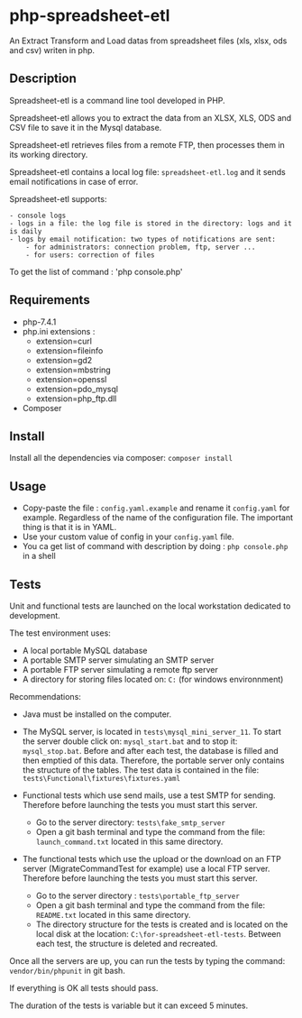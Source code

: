 # php-spreadsheet-etl
An Extract Transform and Load datas from spreadsheet files (xls, xlsx, ods and csv) writen in php.

## Description

Spreadsheet-etl is a command line tool developed in PHP.

Spreadsheet-etl allows you to extract the data from an XLSX, XLS, ODS and CSV file to save it in the Mysql database.

Spreadsheet-etl retrieves files from a remote FTP, then processes them in its working directory.

Spreadsheet-etl contains a local log file: `spreadsheet-etl.log` and it sends email notifications in case of error.

Spreadsheet-etl supports:

    - console logs
    - logs in a file: the log file is stored in the directory: logs and it is daily
    - logs by email notification: two types of notifications are sent:
        - for administrators: connection problem, ftp, server ...
        - for users: correction of files

To get the list of command : 'php console.php'

## Requirements

* php-7.4.1
* php.ini extensions :
  * extension=curl
  * extension=fileinfo
  * extension=gd2
  * extension=mbstring
  * extension=openssl
  * extension=pdo_mysql
  * extension=php_ftp.dll
* Composer

## Install

Install all the dependencies via composer: `composer install`

## Usage

* Copy-paste the file : `config.yaml.example` and rename it `config.yaml` for example. 
Regardless of the name of the configuration file. 
The important thing is that it is in YAML.
* Use your custom value of config in your `config.yaml` file.
* You ca get list of command with description by doing : `php console.php` in a shell

## Tests

Unit and functional tests are launched on the local workstation dedicated 
to development.

The test environment uses:
* A local portable MySQL database
* A portable SMTP server simulating an SMTP server
* A portable FTP server simulating a remote ftp server
* A directory for storing files located on: `C:` (for windows environnment)

Recommendations:
* Java must be installed on the computer.

* The MySQL server, is located in `tests\mysql_mini_server_11`. 
To start the server double click on: `mysql_start.bat` and to stop it:` mysql_stop.bat`. 
Before and after each test, the database is filled and then emptied of this data. 
Therefore, the portable server only contains the structure of the tables. 
The test data is contained in the file: `tests\Functional\fixtures\fixtures.yaml`

* Functional tests which use send mails, use a test SMTP for sending. 
Therefore before launching the tests you must start this server.
  * Go to the server directory: `tests\fake_smtp_server`
  * Open a git bash terminal and type the command from the file: `launch_command.txt` located in this same directory.

* The functional tests which use the upload or the download on an FTP server (MigrateCommandTest for example) use a local FTP server. 
Therefore before launching the tests you must start this server.
  * Go to the server directory : `tests\portable_ftp_server`
  * Open a git bash terminal and type the command from the file: `README.txt` 
  located in this same directory.
  * The directory structure for the tests is created and is located 
  on the local disk at the location: `C:\for-spreadsheet-etl-tests`. 
  Between each test, the structure is deleted and recreated.
  
Once all the servers are up, you can run the tests by typing the command: 
`vendor/bin/phpunit` in git bash.

If everything is OK all tests should pass.

The duration of the tests is variable but it can exceed 5 minutes.


